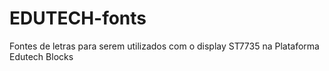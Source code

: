 # EDUTECH-fonts
Fontes de letras para serem utilizados com o display ST7735 na Plataforma Edutech Blocks
